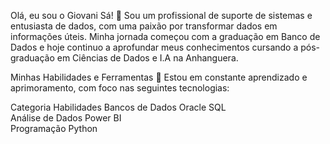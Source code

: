 Olá, eu sou o Giovani Sá! 👋
Sou um profissional de suporte de sistemas e entusiasta de dados, com uma paixão por transformar dados em informações úteis. 
Minha jornada começou com a graduação em Banco de Dados e hoje continuo a aprofundar meus conhecimentos cursando a pós-graduação em Ciências de Dados e I.A na Anhanguera.

Minhas Habilidades e Ferramentas 🚀
Estou em constante aprendizado e aprimoramento, com foco nas seguintes tecnologias:

Categoria	Habilidades
Bancos de Dados	Oracle SQL <br>
Análise de Dados	Power BI <br>
Programação	Python <br>
